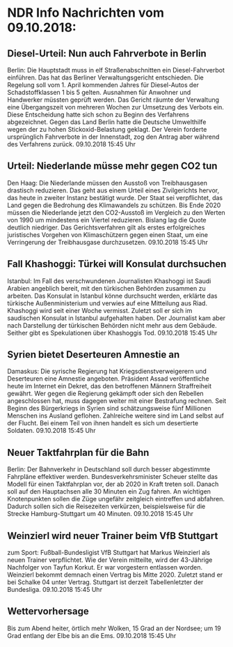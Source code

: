 # NDR Info Nachrichten vom 09.10.2018:


## Diesel-Urteil: Nun auch Fahrverbote in Berlin
Berlin: Die Hauptstadt muss in elf Straßenabschnitten ein Diesel-Fahrverbot einführen. Das hat das Berliner Verwaltungsgericht entschieden. Die Regelung soll vom 1. April kommenden Jahres für Diesel-Autos der Schadstoffklassen 1 bis 5 gelten. Ausnahmen für Anwohner und Handwerker müssten geprüft werden. Das Gericht räumte der Verwaltung eine Übergangszeit von mehreren Wochen zur Umsetzung des Verbots ein. Diese Entscheidung hatte sich schon zu Beginn des Verfahrens abgezeichnet. Gegen das Land Berlin hatte die Deutsche Umwelthilfe wegen der zu hohen Stickoxid-Belastung geklagt. Der Verein forderte ursprünglich Fahrverbote in der Innenstadt, zog den Antrag aber während des Verfahrens zurück. 09.10.2018 15:45 Uhr 

## Urteil: Niederlande müsse mehr gegen CO2 tun
Den Haag: Die Niederlande müssen den Ausstoß von Treibhausgasen drastisch reduzieren. Das geht aus einem Urteil eines Zivilgerichts hervor, das heute in zweiter Instanz bestätigt wurde. Der Staat sei verpflichtet, das Land gegen die Bedrohung des Klimawandels zu schützen. Bis Ende 2020 müssen die Niederlande jetzt den CO2-Ausstoß im Vergleich zu den Werten von 1990 um mindestens ein Viertel reduzieren. Bislang lag die Quote deutlich niedriger. Das Gerichtsverfahren gilt als erstes erfolgreiches juristisches Vorgehen von Klimaschützern gegen einen Staat, um eine Verringerung der Treibhausgase durchzusetzen. 09.10.2018 15:45 Uhr 

## Fall Khashoggi: Türkei will Konsulat durchsuchen
Istanbul: Im Fall des verschwundenen Journalisten Khashoggi ist Saudi Arabien angeblich bereit, mit den türkischen Behörden zusammen zu arbeiten. Das Konsulat in Istanbul könne durchsucht werden, erklärte das türkische Außenministerium und verwies auf eine Mitteilung aus Riad. Khashoggi wird seit einer Woche vermisst. Zuletzt soll er sich im saudischen Konsulat in Istanbul aufgehalten haben. Der Journalist kam aber nach Darstellung der türkischen Behörden nicht mehr aus dem Gebäude. Seither gibt es Spekulationen über Khashoggis Tod. 09.10.2018 15:45 Uhr 

## Syrien bietet Deserteuren Amnestie an
Damaskus: Die syrische Regierung hat Kriegsdienstverweigerern und Deserteuren eine Amnestie angeboten. Präsident Assad veröffentliche heute im Internet ein Dekret, das den betroffenen Männern Straffreiheit gewährt. Wer gegen die Regierung gekämpft oder sich den Rebellen angeschlossen hat, muss dagegen weiter mit einer Bestrafung rechnen. Seit Beginn des Bürgerkriegs in Syrien sind schätzungsweise fünf Millionen Menschen ins Ausland geflohen. Zahlreiche weitere sind im Land selbst auf der Flucht. Bei einem Teil von ihnen handelt es sich um desertierte Soldaten. 09.10.2018 15:45 Uhr 

## Neuer Taktfahrplan für die Bahn
Berlin: Der Bahnverkehr in Deutschland soll durch besser abgestimmte Fahrpläne effektiver werden. Bundesverkehrsminister Scheuer stellte das Modell für einen Taktfahrplan vor, der ab 2020 in Kraft treten soll. Danach soll auf den Hauptachsen alle 30 Minuten ein Zug fahren. An wichtigen Knotenpunkten sollen die Züge ungefähr zeitgleich eintreffen und abfahren. Dadurch sollen sich die Reisezeiten verkürzen, beispielsweise für die Strecke Hamburg-Stuttgart um 40 Minuten. 09.10.2018 15:45 Uhr 

## Weinzierl wird neuer Trainer beim VfB Stuttgart
zum Sport: Fußball-Bundesligist VfB Stuttgart hat Markus Weinzierl als neuen Trainer verpflichtet. Wie der Verein mitteilte, wird der 43-Jährige Nachfolger von Tayfun Korkut. Er war vorgestern entlassen worden. Weinzierl bekommt demnach einen Vertrag bis Mitte 2020. Zuletzt stand er bei Schalke 04 unter Vertrag. Stuttgart ist derzeit Tabellenletzter der Bundesliga. 09.10.2018 15:45 Uhr 

## Wettervorhersage
Bis zum Abend heiter, örtlich mehr Wolken, 15 Grad an der Nordsee; um 19 Grad entlang der Elbe bis an die Ems. 09.10.2018 15:45 Uhr 
